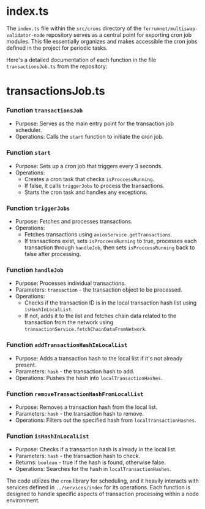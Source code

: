 # index.ts

The `index.ts` file within the `src/crons` directory of the `ferrumnet/multiswap-validator-node` repository serves as a central point for exporting cron job modules. This file essentially organizes and makes accessible the cron jobs defined in the project for periodic tasks.

Here's a detailed documentation of each function in the file `transactionsJob.ts` from the repository:

# transactionsJob.ts

### Function `transactionsJob`

-   Purpose: Serves as the main entry point for the transaction job scheduler.
-   Operations: Calls the `start` function to initiate the cron job.

### Function `start`

-   Purpose: Sets up a cron job that triggers every 3 seconds.
-   Operations:
    -   Creates a cron task that checks `isProccessRunning`.
    -   If false, it calls `triggerJobs` to process the transactions.
    -   Starts the cron task and handles any exceptions.

### Function `triggerJobs`

-   Purpose: Fetches and processes transactions.
-   Operations:
    -   Fetches transactions using `axiosService.getTransactions`.
    -   If transactions exist, sets `isProccessRunning` to true, processes each transaction through `handleJob`, then sets `isProccessRunning` back to false after processing.

### Function `handleJob`

-   Purpose: Processes individual transactions.
-   Parameters: `transaction` - the transaction object to be processed.
-   Operations:
    -   Checks if the transaction ID is in the local transaction hash list using `isHashInLocalList`.
    -   If not, adds it to the list and fetches chain data related to the transaction from the network using `transactionService.fetchChainDataFromNetwork`.

### Function `addTransactionHashInLocalList`

-   Purpose: Adds a transaction hash to the local list if it's not already present.
-   Parameters: `hash` - the transaction hash to add.
-   Operations: Pushes the hash into `localTransactionHashes`.

### Function `removeTransactionHashFromLocalList`

-   Purpose: Removes a transaction hash from the local list.
-   Parameters: `hash` - the transaction hash to remove.
-   Operations: Filters out the specified hash from `localTransactionHashes`.

### Function `isHashInLocalList`

-   Purpose: Checks if a transaction hash is already in the local list.
-   Parameters: `hash` - the transaction hash to check.
-   Returns: `boolean` - true if the hash is found, otherwise false.
-   Operations: Searches for the hash in `localTransactionHashes`.

The code utilizes the `cron` library for scheduling, and it heavily interacts with services defined in `../services/index` for its operations. Each function is designed to handle specific aspects of transaction processing within a node environment.